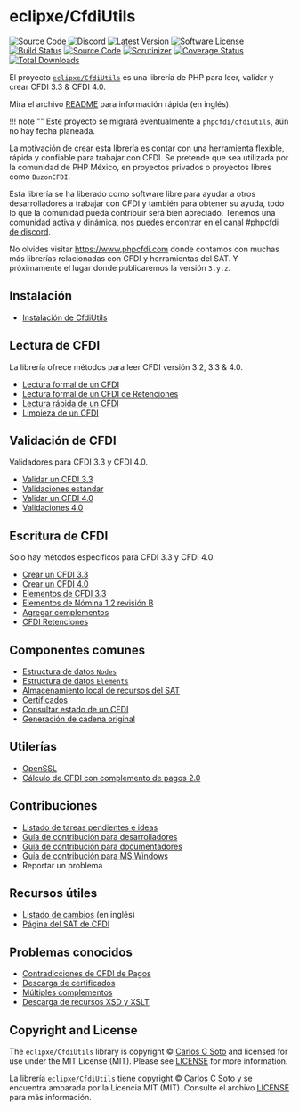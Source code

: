 # eclipxe/CfdiUtils

[![Source Code][badge-source]][source]
[![Discord][badge-discord]][discord]
[![Latest Version][badge-release]][release]
[![Software License][badge-license]][license]
[![Build Status][badge-build]][build]
[![Source Code][badge-documentation]][documentation]
[![Scrutinizer][badge-quality]][quality]
[![Coverage Status][badge-coverage]][coverage]
[![Total Downloads][badge-downloads]][downloads]

El proyecto [`eclipxe/CfdiUtils`](https://github.com/eclipxe13/CfdiUtils)
es una librería de PHP para leer, validar y crear CFDI 3.3 & CFDI 4.0.

Mira el archivo [README][] para información rápida (en inglés).

!!! note ""
    Este proyecto se migrará eventualmente a `phpcfdi/cfdiutils`, aún no hay fecha planeada.

La motivación de crear esta librería es contar con una herramienta flexible, rápida y
confiable para trabajar con CFDI. Se pretende que sea utilizada por la comunidad de PHP
México, en proyectos privados o proyectos libres como `BuzonCFDI`.

Esta librería se ha liberado como software libre para ayudar a otros desarrolladores a
trabajar con CFDI y también para obtener su ayuda, todo lo que la comunidad pueda
contribuir será bien apreciado. Tenemos una comunidad activa y dinámica, nos puedes
encontrar en el canal [#phpcfdi de discord][discord].

No olvides visitar <https://www.phpcfdi.com> donde contamos con muchas más librerías relacionadas con
CFDI y herramientas del SAT. Y próximamente el lugar donde publicaremos la versión `3.y.z`.

## Instalación

- [Instalación de CfdiUtils](instalar/instalacion.md)

## Lectura de CFDI

La librería ofrece métodos para leer CFDI versión 3.2, 3.3 & 4.0.

- [Lectura formal de un CFDI](leer/leer-cfdi.md)
- [Lectura formal de un CFDI de Retenciones](leer/leer-cfdi-retenciones.md)
- [Lectura rápida de un CFDI](leer/quickreader.md)
- [Limpieza de un CFDI](leer/limpieza-cfdi.md)


## Validación de CFDI

Validadores para CFDI 3.3 y CFDI 4.0.

- [Validar un CFDI 3.3](validar/validacion-cfdi.md)
- [Validaciones estándar](validar/validaciones-estandar.md)
- [Validar un CFDI 4.0](validar/validacion-cfdi-40.md)
- [Validaciones 4.0](validar/validaciones-40.md)


## Escritura de CFDI

Solo hay métodos específicos para CFDI 3.3 y CFDI 4.0.

- [Crear un CFDI 3.3](crear/crear-cfdi-33.md)
- [Crear un CFDI 4.0](crear/crear-cfdi-40.md)
- [Elementos de CFDI 3.3](crear/elements-cfdi-40.md)
- [Elementos de Nómina 1.2 revisión B](crear/complemento-nomina12b.md)
- [Agregar complementos](crear/complementos-aun-no-implementados.md)
- [CFDI Retenciones](crear/cfdi-de-retenciones-e-informacion-de-pagos.md)


## Componentes comunes

- [Estructura de datos `Nodes`](componentes/nodes.md)
- [Estructura de datos `Elements`](componentes/elements.md)
- [Almacenamiento local de recursos del SAT](componentes/xmlresolver.md)
- [Certificados](componentes/certificado.md)
- [Consultar estado de un CFDI](componentes/estado-sat.md)
- [Generación de cadena original](componentes/cadena-de-origen.md)


## Utilerías

- [OpenSSL](utilerias/openssl.md)
- [Cálculo de CFDI con complemento de pagos 2.0](utilerias/calculo-pagos20.md)


## Contribuciones

- [Listado de tareas pendientes e ideas](TODO.md)
- [Guía de contribución para desarrolladores](contribuir/guia-desarrollador.md)
- [Guía de contribución para documentadores](contribuir/guia-documentador.md)
- [Guía de contribución para MS Windows](contribuir/guia-windows.md)
- Reportar un problema


## Recursos útiles

- [Listado de cambios](CHANGELOG.md) (en inglés)
- [Página del SAT de CFDI](http://omawww.sat.gob.mx/informacion_fiscal/factura_electronica/Paginas/Anexo_20_version3.3.aspx)


## Problemas conocidos

- [Contradicciones de CFDI de Pagos](problemas/contradicciones-pagos.md)
- [Descarga de certificados](problemas/descarga-certificados.md)
- [Múltiples complementos](problemas/multiples-complementos.md)
- [Descarga de recursos XSD y XSLT](problemas/descarga-recursos.md)


## Copyright and License

The `eclipxe/CfdiUtils` library is copyright © [Carlos C Soto](http://eclipxe.com.mx/)
and licensed for use under the MIT License (MIT). Please see [LICENSE][] for more information.

La librería  `eclipxe/CfdiUtils` tiene copyright © [Carlos C Soto](http://eclipxe.com.mx/)
y se encuentra amparada por la Licencia MIT (MIT). Consulte el archivo [LICENSE][] para más información.


[readme]: https://github.com/eclipxe13/CfdiUtils/blob/master/README.md

[source]: https://github.com/eclipxe13/CfdiUtils
[documentation]: https://cfdiutils.readthedocs.io/
[discord]: https://discord.gg/aFGYXvX
[release]: https://github.com/eclipxe13/CfdiUtils/releases
[license]: https://github.com/eclipxe13/CfdiUtils/blob/master/LICENSE
[build]: https://github.com/eclipxe13/CfdiUtils/actions/workflows/build.yml?query=branch:master
[quality]: https://scrutinizer-ci.com/g/eclipxe13/CfdiUtils/?branch=master
[coverage]: https://scrutinizer-ci.com/g/eclipxe13/CfdiUtils/code-structure/master/code-coverage/src/CfdiUtils/
[downloads]: https://packagist.org/packages/eclipxe/CfdiUtils

[badge-source]: https://img.shields.io/badge/source-eclipxe13/CfdiUtils-blue?logo=github&style=flat-square
[badge-documentation]: https://img.shields.io/readthedocs/cfdiutils/latest?logo=read-the-docs&style=flat-square
[badge-discord]: https://img.shields.io/discord/459860554090283019?logo=discord&style=flat-square
[badge-release]: https://img.shields.io/github/release/eclipxe13/CfdiUtils?logo=git&style=flat-square
[badge-license]: https://img.shields.io/github/license/eclipxe13/CfdiUtils?logo=open-source-initiative&style=flat-square
[badge-build]: https://img.shields.io/github/actions/workflow/status/eclipxe13/CfdiUtils/build.yml?branch=master&logo=github-actions&style=flat-square
[badge-quality]: https://img.shields.io/scrutinizer/g/eclipxe13/CfdiUtils/master?logo=scrutinizer-ci&style=flat-square
[badge-coverage]: https://img.shields.io/scrutinizer/coverage/g/eclipxe13/CfdiUtils/master?logo=scrutinizer-ci&style=flat-square
[badge-downloads]: https://img.shields.io/packagist/dt/eclipxe/CfdiUtils?logo=composer&style=flat-square
